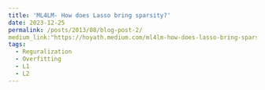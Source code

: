 ```yaml
---
title: 'ML4LM- How does Lasso bring sparsity?'
date: 2023-12-25
permalink: /posts/2013/08/blog-post-2/
medium_link:"https://hoyath.medium.com/ml4lm-how-does-lasso-bring-sparsity-29f3efe31ab3"
tags:
  - Reguralization
  - Overfitting
  - L1
  - L2
---
```

